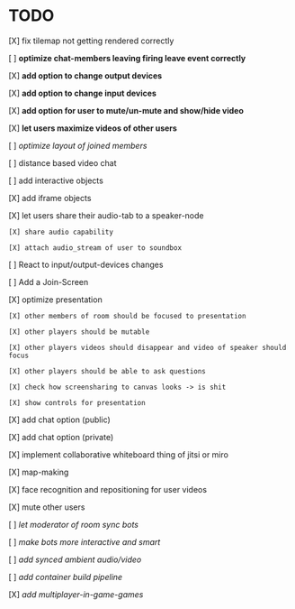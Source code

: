 # TODO

[X] fix tilemap not getting rendered correctly

[ ] **optimize chat-members leaving firing leave event correctly**

[X] **add option to change output devices**

[X] **add option to change input devices**

[X] **add option for user to mute/un-mute and show/hide video**

[X] **let users maximize videos of other users**

[ ] _optimize layout of joined members_

[ ] distance based video chat

[ ] add interactive objects

[X] add iframe objects

[X] let users share their audio-tab to a speaker-node

    [X] share audio capability

    [X] attach audio_stream of user to soundbox

[ ] React to input/output-devices changes

[ ] Add a Join-Screen

[X] optimize presentation

    [X] other members of room should be focused to presentation

    [X] other players should be mutable

    [X] other players videos should disappear and video of speaker should focus

    [X] other players should be able to ask questions

    [X] check how screensharing to canvas looks -> is shit

    [X] show controls for presentation

[X] add chat option (public)

[X] add chat option (private)

[X] implement collaborative whiteboard thing of jitsi or miro

[X] map-making

[X] face recognition and repositioning for user videos

[X] mute other users

[ ] _let moderator of room sync bots_

[ ] _make bots more interactive and smart_

[ ] _add synced ambient audio/video_

[ ] _add container build pipeline_

[X] _add multiplayer-in-game-games_
